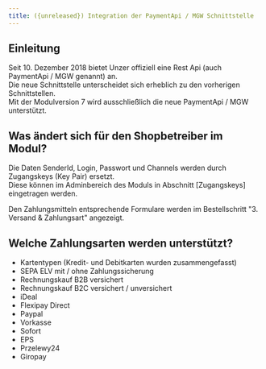 ```yaml
---
title: ({unreleased}) Integration der PaymentApi / MGW Schnittstelle
---
```

## Einleitung
Seit 10. Dezember 2018 bietet Unzer offiziell eine Rest Api (auch PaymentApi / MGW genannt) an.  
Die neue Schnittstelle unterscheidet sich erheblich zu den vorherigen Schnittstellen.  
Mit der Modulversion 7 wird ausschließlich die neue PaymentApi / MGW unterstützt.

## Was ändert sich für den Shopbetreiber im Modul?
Die Daten SenderId, Login, Passwort und Channels werden durch Zugangskeys (Key Pair) ersetzt.  
Diese können im Adminbereich des Moduls in Abschnitt [Zugangskeys] eingetragen werden.

Den Zahlungsmitteln entsprechende Formulare werden im Bestellschritt "3. Versand & Zahlungsart" angezeigt.

## Welche Zahlungsarten werden unterstützt?
- Kartentypen (Kredit- und Debitkarten wurden zusammengefasst)
- SEPA ELV mit / ohne Zahlungssicherung
- Rechnungskauf B2B versichert 
- Rechnungskauf B2C versichert / unversichert 
- iDeal
- Flexipay Direct
- Paypal
- Vorkasse
- Sofort
- EPS
- Przelewy24
- Giropay

